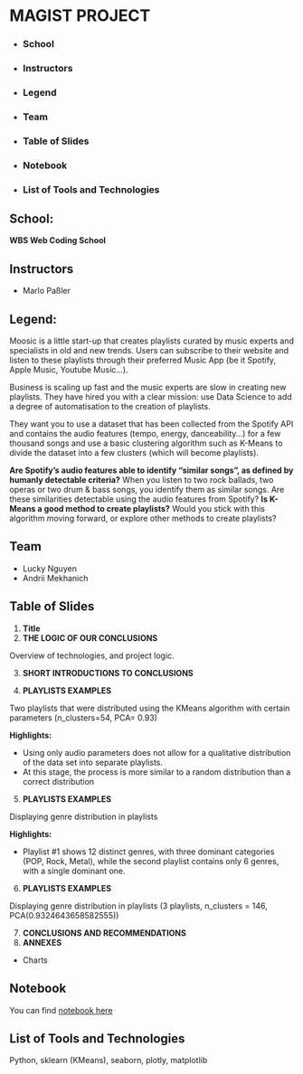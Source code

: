 # MAGIST PROJECT

* ### School
* ### Instructors
* ### Legend
* ### Team
* ### Table of Slides
* ### Notebook
* ### List of Tools and Technologies


## School:
    
__WBS Web Coding School__

## Instructors
* Marlo Paßler


## Legend:
Moosic is a little start-up that creates playlists curated by music experts and specialists in old and new trends. Users can subscribe to their website and listen to these playlists through their preferred Music App (be it Spotify, Apple Music, Youtube Music…). 

Business is scaling up fast and the music experts are slow in creating new playlists. They have hired you with a clear mission: use Data Science to add a degree of automatisation to the creation of playlists.

They want you to use a dataset that has been collected from the Spotify API and contains the audio features (tempo, energy, danceability…) for a few thousand songs and use a basic clustering algorithm such as K-Means to divide the dataset into a few clusters (which will become playlists).

__Are Spotify’s audio features able to identify “similar songs”, as defined by humanly detectable criteria?__ When you listen to two rock ballads, two operas or two drum & bass songs, you identify them as similar songs. Are these similarities detectable using the audio features from Spotify?
__Is K-Means a good method to create playlists?__ Would you stick with this algorithm moving forward, or explore other methods to create playlists?

## Team
* Lucky Nguyen
* Andrii Mekhanich

## Table of Slides

1. __Title__
2. __THE LOGIC OF OUR CONCLUSIONS__

Overview of technologies, and project logic.

3. __SHORT INTRODUCTIONS TO CONCLUSIONS__


4. __PLAYLISTS EXAMPLES__

Two playlists that were distributed using the KMeans algorithm with certain parameters (n_clusters=54, PCA= 0.93)

__Highlights:__
 - Using only audio parameters does not allow for a qualitative distribution of the data set into separate playlists.
 - At this stage, the process is more similar to a random distribution than a correct distribution

5. __PLAYLISTS EXAMPLES__

Displaying genre distribution in playlists

__Highlights:__
- Playlist #1 shows 12 distinct genres, with three dominant categories (POP, Rock, Metal), while the second playlist contains only 6 genres, with a single dominant one.

6. __PLAYLISTS EXAMPLES__

Displaying genre distribution in playlists (3 playlists, n_clusters = 146, PCA(0.9324643658582555))

7. __CONCLUSIONS AND RECOMMENDATIONS__
8. __ANNEXES__
- Charts

## Notebook
You can find [notebook here](https://github.com/MekhAnd/Practice-DADS/blob/main/WBSCodingSchool/ETL_pipline_project/ETL_pipline_project.ipynb)

## List of Tools and Technologies
Python, sklearn (KMeans), seaborn, plotly, matplotlib


